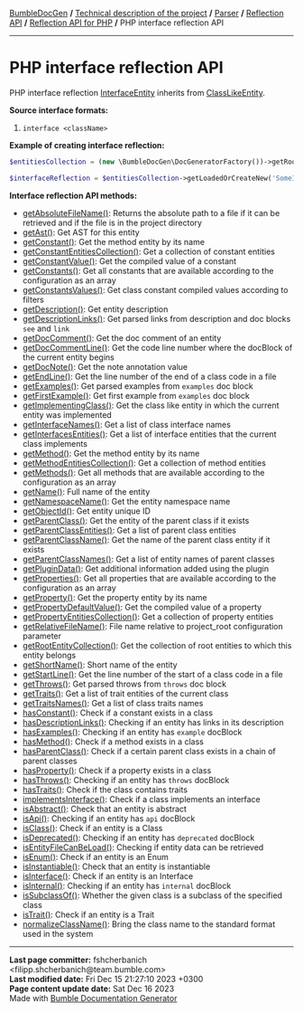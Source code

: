 <embed> <a href="/docs/README.md">BumbleDocGen</a> <b>/</b> <a href="/docs/tech/readme.md">Technical description of the project</a> <b>/</b> <a href="/docs/tech/2.parser/readme.md">Parser</a> <b>/</b> <a href="/docs/tech/2.parser/reflectionApi/readme.md">Reflection API</a> <b>/</b> <a href="/docs/tech/2.parser/reflectionApi/php/readme.md">Reflection API for PHP</a> <b>/</b> PHP interface reflection API<hr> </embed>

<embed> <h1>PHP interface reflection API</h1> </embed>

PHP interface reflection <a href="/docs/tech/2.parser/reflectionApi/php/classes/InterfaceEntity.md">InterfaceEntity</a> inherits from <a href="/docs/tech/2.parser/reflectionApi/php/classes/ClassLikeEntity_2.md">ClassLikeEntity</a>.

**Source interface formats:**

1) `interface <className>`

**Example of creating interface reflection:**

```php
$entitiesCollection = (new \BumbleDocGen\DocGeneratorFactory())->getRootEntityReflections($reflectionApiConfig);

$interfaceReflection = $entitiesCollection->getLoadedOrCreateNew('SomeInterfaceName'); // or get()
```

**Interface reflection API methods:**

- [getAbsoluteFileName()](/docs/tech/2.parser/reflectionApi/php/classes/InterfaceEntity.md#mgetabsolutefilename): Returns the absolute path to a file if it can be retrieved and if the file is in the project directory
- [getAst()](/docs/tech/2.parser/reflectionApi/php/classes/InterfaceEntity.md#mgetast): Get AST for this entity
- [getConstant()](/docs/tech/2.parser/reflectionApi/php/classes/InterfaceEntity.md#mgetconstant): Get the method entity by its name
- [getConstantEntitiesCollection()](/docs/tech/2.parser/reflectionApi/php/classes/InterfaceEntity.md#mgetconstantentitiescollection): Get a collection of constant entities
- [getConstantValue()](/docs/tech/2.parser/reflectionApi/php/classes/InterfaceEntity.md#mgetconstantvalue): Get the compiled value of a constant
- [getConstants()](/docs/tech/2.parser/reflectionApi/php/classes/InterfaceEntity.md#mgetconstants): Get all constants that are available according to the configuration as an array
- [getConstantsValues()](/docs/tech/2.parser/reflectionApi/php/classes/InterfaceEntity.md#mgetconstantsvalues): Get class constant compiled values according to filters
- [getDescription()](/docs/tech/2.parser/reflectionApi/php/classes/InterfaceEntity.md#mgetdescription): Get entity description
- [getDescriptionLinks()](/docs/tech/2.parser/reflectionApi/php/classes/InterfaceEntity.md#mgetdescriptionlinks): Get parsed links from description and doc blocks `see` and `link`
- [getDocComment()](/docs/tech/2.parser/reflectionApi/php/classes/InterfaceEntity.md#mgetdoccomment): Get the doc comment of an entity
- [getDocCommentLine()](/docs/tech/2.parser/reflectionApi/php/classes/InterfaceEntity.md#mgetdoccommentline): Get the code line number where the docBlock of the current entity begins
- [getDocNote()](/docs/tech/2.parser/reflectionApi/php/classes/InterfaceEntity.md#mgetdocnote): Get the note annotation value
- [getEndLine()](/docs/tech/2.parser/reflectionApi/php/classes/InterfaceEntity.md#mgetendline): Get the line number of the end of a class code in a file
- [getExamples()](/docs/tech/2.parser/reflectionApi/php/classes/InterfaceEntity.md#mgetexamples): Get parsed examples from `examples` doc block
- [getFirstExample()](/docs/tech/2.parser/reflectionApi/php/classes/InterfaceEntity.md#mgetfirstexample): Get first example from `examples` doc block
- [getImplementingClass()](/docs/tech/2.parser/reflectionApi/php/classes/InterfaceEntity.md#mgetimplementingclass): Get the class like entity in which the current entity was implemented
- [getInterfaceNames()](/docs/tech/2.parser/reflectionApi/php/classes/InterfaceEntity.md#mgetinterfacenames): Get a list of class interface names
- [getInterfacesEntities()](/docs/tech/2.parser/reflectionApi/php/classes/InterfaceEntity.md#mgetinterfacesentities): Get a list of interface entities that the current class implements
- [getMethod()](/docs/tech/2.parser/reflectionApi/php/classes/InterfaceEntity.md#mgetmethod): Get the method entity by its name
- [getMethodEntitiesCollection()](/docs/tech/2.parser/reflectionApi/php/classes/InterfaceEntity.md#mgetmethodentitiescollection): Get a collection of method entities
- [getMethods()](/docs/tech/2.parser/reflectionApi/php/classes/InterfaceEntity.md#mgetmethods): Get all methods that are available according to the configuration as an array
- [getName()](/docs/tech/2.parser/reflectionApi/php/classes/InterfaceEntity.md#mgetname): Full name of the entity
- [getNamespaceName()](/docs/tech/2.parser/reflectionApi/php/classes/InterfaceEntity.md#mgetnamespacename): Get the entity namespace name
- [getObjectId()](/docs/tech/2.parser/reflectionApi/php/classes/InterfaceEntity.md#mgetobjectid): Get entity unique ID
- [getParentClass()](/docs/tech/2.parser/reflectionApi/php/classes/InterfaceEntity.md#mgetparentclass): Get the entity of the parent class if it exists
- [getParentClassEntities()](/docs/tech/2.parser/reflectionApi/php/classes/InterfaceEntity.md#mgetparentclassentities): Get a list of parent class entities
- [getParentClassName()](/docs/tech/2.parser/reflectionApi/php/classes/InterfaceEntity.md#mgetparentclassname): Get the name of the parent class entity if it exists
- [getParentClassNames()](/docs/tech/2.parser/reflectionApi/php/classes/InterfaceEntity.md#mgetparentclassnames): Get a list of entity names of parent classes
- [getPluginData()](/docs/tech/2.parser/reflectionApi/php/classes/InterfaceEntity.md#mgetplugindata): Get additional information added using the plugin
- [getProperties()](/docs/tech/2.parser/reflectionApi/php/classes/InterfaceEntity.md#mgetproperties): Get all properties that are available according to the configuration as an array
- [getProperty()](/docs/tech/2.parser/reflectionApi/php/classes/InterfaceEntity.md#mgetproperty): Get the property entity by its name
- [getPropertyDefaultValue()](/docs/tech/2.parser/reflectionApi/php/classes/InterfaceEntity.md#mgetpropertydefaultvalue): Get the compiled value of a property
- [getPropertyEntitiesCollection()](/docs/tech/2.parser/reflectionApi/php/classes/InterfaceEntity.md#mgetpropertyentitiescollection): Get a collection of property entities
- [getRelativeFileName()](/docs/tech/2.parser/reflectionApi/php/classes/InterfaceEntity.md#mgetrelativefilename): File name relative to project_root configuration parameter
- [getRootEntityCollection()](/docs/tech/2.parser/reflectionApi/php/classes/InterfaceEntity.md#mgetrootentitycollection): Get the collection of root entities to which this entity belongs
- [getShortName()](/docs/tech/2.parser/reflectionApi/php/classes/InterfaceEntity.md#mgetshortname): Short name of the entity
- [getStartLine()](/docs/tech/2.parser/reflectionApi/php/classes/InterfaceEntity.md#mgetstartline): Get the line number of the start of a class code in a file
- [getThrows()](/docs/tech/2.parser/reflectionApi/php/classes/InterfaceEntity.md#mgetthrows): Get parsed throws from `throws` doc block
- [getTraits()](/docs/tech/2.parser/reflectionApi/php/classes/InterfaceEntity.md#mgettraits): Get a list of trait entities of the current class
- [getTraitsNames()](/docs/tech/2.parser/reflectionApi/php/classes/InterfaceEntity.md#mgettraitsnames): Get a list of class traits names
- [hasConstant()](/docs/tech/2.parser/reflectionApi/php/classes/InterfaceEntity.md#mhasconstant): Check if a constant exists in a class
- [hasDescriptionLinks()](/docs/tech/2.parser/reflectionApi/php/classes/InterfaceEntity.md#mhasdescriptionlinks): Checking if an entity has links in its description
- [hasExamples()](/docs/tech/2.parser/reflectionApi/php/classes/InterfaceEntity.md#mhasexamples): Checking if an entity has `example` docBlock
- [hasMethod()](/docs/tech/2.parser/reflectionApi/php/classes/InterfaceEntity.md#mhasmethod): Check if a method exists in a class
- [hasParentClass()](/docs/tech/2.parser/reflectionApi/php/classes/InterfaceEntity.md#mhasparentclass): Check if a certain parent class exists in a chain of parent classes
- [hasProperty()](/docs/tech/2.parser/reflectionApi/php/classes/InterfaceEntity.md#mhasproperty): Check if a property exists in a class
- [hasThrows()](/docs/tech/2.parser/reflectionApi/php/classes/InterfaceEntity.md#mhasthrows): Checking if an entity has `throws` docBlock
- [hasTraits()](/docs/tech/2.parser/reflectionApi/php/classes/InterfaceEntity.md#mhastraits): Check if the class contains traits
- [implementsInterface()](/docs/tech/2.parser/reflectionApi/php/classes/InterfaceEntity.md#mimplementsinterface): Check if a class implements an interface
- [isAbstract()](/docs/tech/2.parser/reflectionApi/php/classes/InterfaceEntity.md#misabstract): Check that an entity is abstract
- [isApi()](/docs/tech/2.parser/reflectionApi/php/classes/InterfaceEntity.md#misapi): Checking if an entity has `api` docBlock
- [isClass()](/docs/tech/2.parser/reflectionApi/php/classes/InterfaceEntity.md#misclass): Check if an entity is a Class
- [isDeprecated()](/docs/tech/2.parser/reflectionApi/php/classes/InterfaceEntity.md#misdeprecated): Checking if an entity has `deprecated` docBlock
- [isEntityFileCanBeLoad()](/docs/tech/2.parser/reflectionApi/php/classes/InterfaceEntity.md#misentityfilecanbeload): Checking if entity data can be retrieved
- [isEnum()](/docs/tech/2.parser/reflectionApi/php/classes/InterfaceEntity.md#misenum): Check if an entity is an Enum
- [isInstantiable()](/docs/tech/2.parser/reflectionApi/php/classes/InterfaceEntity.md#misinstantiable): Check that an entity is instantiable
- [isInterface()](/docs/tech/2.parser/reflectionApi/php/classes/InterfaceEntity.md#misinterface): Check if an entity is an Interface
- [isInternal()](/docs/tech/2.parser/reflectionApi/php/classes/InterfaceEntity.md#misinternal): Checking if an entity has `internal` docBlock
- [isSubclassOf()](/docs/tech/2.parser/reflectionApi/php/classes/InterfaceEntity.md#missubclassof): Whether the given class is a subclass of the specified class
- [isTrait()](/docs/tech/2.parser/reflectionApi/php/classes/InterfaceEntity.md#mistrait): Check if an entity is a Trait
- [normalizeClassName()](/docs/tech/2.parser/reflectionApi/php/classes/InterfaceEntity.md#mnormalizeclassname): Bring the class name to the standard format used in the system

<div id='page_committer_info'>
<hr>
<b>Last page committer:</b> fshcherbanich &lt;filipp.shcherbanich@team.bumble.com&gt;<br><b>Last modified date:</b>   Fri Dec 15 21:27:10 2023 +0300<br><b>Page content update date:</b> Sat Dec 16 2023<br>Made with <a href='https://github.com/bumble-tech/bumble-doc-gen/blob/master/docs/README.md'>Bumble Documentation Generator</a></div>